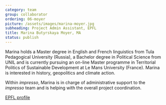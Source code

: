 ```yaml
---
category: team
group: collaborator
ordering: 06-moyer
picture: /assets/images/marina-moyer.jpg
subheading: Project Admin Assistant, EPFL
title: Marina Butyrskaya Moyer, MA
status: publish
---
```


Marina holds a Master degree in English and French linguistics from Tula Pedagogical University (Russia), a Bachelor degree in Political Science from UNIL and is currently pursuing an on-line Master programme in Territorial Politics of Sustainable Development at Le Mans University (France). Marina is interested in history, geopolitics and climate action.

Within _impresso_, Marina is in charge of administrative support to the _impresso_ team and is helping with the overall project coordination.

[EPFL profile](https://people.epfl.ch/marina.butyrskayamoyer)
